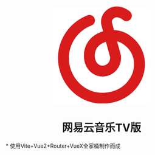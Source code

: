 <div align="center">

<img src="https://github.com/Groupguanfang/Netease-Vite/blob/master/src/assets/logo.png?raw=true" />

# 网易云音乐TV版

</div>
* 使用Vite+Vue2+Router+VueX全家桶制作而成
